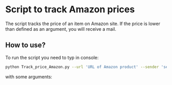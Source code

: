 # Script to track Amazon prices 
The script tracks the price of an item on Amazon site. If the price is lower than defined as an argument, you will receive a mail. 
## How to use?
To run the script you need to typ in console:
```bash
python Track_price_Amazon.py --url 'URL of Amazon product' --sender 'sender_gmail_addres' --password 'password_of_sender' --reciver 'reciver_email' --userAgent 'your_user_agent' --price 9999
```
 with some arguments:
